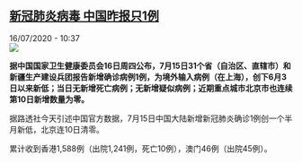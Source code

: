 <!--1594889633000-->
[新冠肺炎病毒 中国昨报只1例](http://www.rfi.fr//cn/%E4%B8%AD%E5%9B%BD/20200716-%E6%96%B0%E5%86%A0%E8%82%BA%E7%82%8E%E7%97%85%E6%AF%92-%E4%B8%AD%E5%9B%BD%E6%98%A8%E6%8A%A5%E5%8F%AA1%E4%BE%8B)
------

<div>16/07/2020 - 10:37</div><img src="https://s.rfi.fr/media/display/80ca0c74-c73f-11ea-b237-005056a964fe/w:310/p:16x9/2020-07-16T063924Z_879259860_RC24UH9H9JV1_RTRMADP_3_CHINA-ECONOMY-GDP.JPG"><p><strong>据中国国家卫生健康委员会16日周四公布，7月15日31个省（自治区、直辖市）和新疆生产建设兵团报告新增确诊病例1例，为境外输入病例（在上海），创下6月3日以来新低；当日无新增死亡病例；无新增疑似病例；近期重点城市北京市也连续第10日新增数量为零。</strong></p><div class="t-content__body u-clearfix"><div class="m-interstitial"></div><p>据路透社今天引述中国官方数据，7月15日中国大陆新增新冠肺炎确诊1例创一个半月新低，北京连10日清零。</p><p>累计收到香港1,588例（出院1,241例，死亡10例），澳门46例（出院45例）。</p><div class="o-self-promo o-self-promo--nl o-self-promo--hidden" data-selfpromo-newsletter></div><div class="o-self-promo o-self-promo--app o-self-promo--hidden" data-selfpromo-app></div></div>
